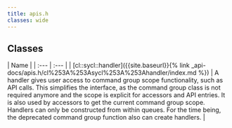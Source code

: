 ```yaml
---
title: apis.h
classes: wide
---
```

## Classes

  | Name |
| :--- | :--- |
| [cl::sycl::handler]({{site.baseurl}}{% link _api-docs/apis.h/cl%253A%253Asycl%253A%253Ahandler/index.md %}) | A handler gives user access to command group scope functionality, such as API calls. This simplifies the interface, as the command group class is not required anymore and the scope is explicit for accessors and API entries. It is also used by accessors to get the current command group scope. Handlers can only be constructed from within queues. For the time being, the deprecated command group function also can create handlers. |

